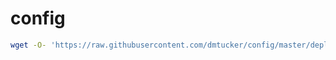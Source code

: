 # config

``` sh
wget -O- 'https://raw.githubusercontent.com/dmtucker/config/master/deploy.bash' | bash
```
